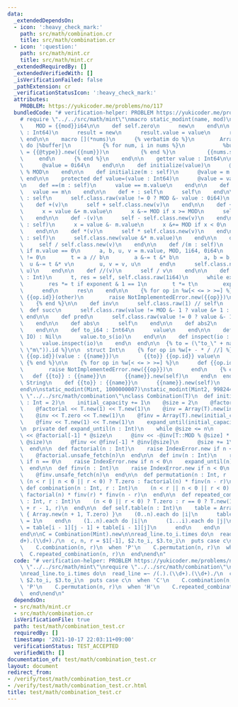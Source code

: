 ```yaml
---
data:
  _extendedDependsOn:
  - icon: ':heavy_check_mark:'
    path: src/math/combination.cr
    title: src/math/combination.cr
  - icon: ':question:'
    path: src/math/mint.cr
    title: src/math/mint.cr
  _extendedRequiredBy: []
  _extendedVerifiedWith: []
  _isVerificationFailed: false
  _pathExtension: cr
  _verificationStatusIcon: ':heavy_check_mark:'
  attributes:
    PROBLEM: https://yukicoder.me/problems/no/117
  bundledCode: "# verification-helper: PROBLEM https://yukicoder.me/problems/no/117\n\
    # require \"../../src/math/mint\"\nmacro static_modint(name, mod)\n  struct {{name}}\n\
    \    MOD = {{mod}}i64\n\n    def self.zero\n      new\n    end\n\n    def self.raw(value\
    \ : Int64)\n      result = new\n      result.value = value\n      result\n   \
    \ end\n\n    macro [](*nums)\n      {% verbatim do %}\n        Array({{@type}}).build({{nums.size}})\
    \ do |%buffer|\n          {% for num, i in nums %}\n            %buffer[{{i}}]\
    \ = {{@type}}.new({{num}})\n          {% end %}\n          {{nums.size}}\n   \
    \     end\n      {% end %}\n    end\n\n    getter value : Int64\n\n    def initialize\n\
    \      @value = 0i64\n    end\n\n    def initialize(value)\n      @value = value.to_i64\
    \ % MOD\n    end\n\n    def initialize(m : self)\n      @value = m.value\n   \
    \ end\n\n    protected def value=(value : Int64)\n      @value = value\n    end\n\
    \n    def ==(m : self)\n      value == m.value\n    end\n\n    def ==(m)\n   \
    \   value == m\n    end\n\n    def + : self\n      self\n    end\n\n    def -\
    \ : self\n      self.class.raw(value != 0 ? MOD &- value : 0i64)\n    end\n\n\
    \    def +(v)\n      self + self.class.new(v)\n    end\n\n    def +(m : self)\n\
    \      x = value &+ m.value\n      x &-= MOD if x >= MOD\n      self.class.raw(x)\n\
    \    end\n\n    def -(v)\n      self - self.class.new(v)\n    end\n\n    def -(m\
    \ : self)\n      x = value &- m.value\n      x &+= MOD if x < 0\n      self.class.raw(x)\n\
    \    end\n\n    def *(v)\n      self * self.class.new(v)\n    end\n\n    def *(m\
    \ : self)\n      self.class.new(value &* m.value)\n    end\n\n    def /(v)\n \
    \     self / self.class.new(v)\n    end\n\n    def /(m : self)\n      raise DivisionByZeroError.new\
    \ if m.value == 0\n      a, b, u, v = m.value, MOD, 1i64, 0i64\n      while b\
    \ != 0\n        t = a // b\n        a &-= t &* b\n        a, b = b, a\n      \
    \  u &-= t &* v\n        u, v = v, u\n      end\n      self.class.new(value &*\
    \ u)\n    end\n\n    def //(v)\n      self / v\n    end\n\n    def **(exponent\
    \ : Int)\n      t, res = self, self.class.raw(1i64)\n      while exponent > 0\n\
    \        res *= t if exponent & 1 == 1\n        t *= t\n        exponent >>= 1\n\
    \      end\n      res\n    end\n\n    {% for op in %w[< <= > >=] %}\n      def\
    \ {{op.id}}(other)\n        raise NotImplementedError.new({{op}})\n      end\n\
    \    {% end %}\n\n    def inv\n      self.class.raw(1) // self\n    end\n\n  \
    \  def succ\n      self.class.raw(value != MOD &- 1 ? value &+ 1 : 0i64)\n   \
    \ end\n\n    def pred\n      self.class.raw(value != 0 ? value &- 1 : MOD &- 1)\n\
    \    end\n\n    def abs\n      self\n    end\n\n    def abs2\n      self * self\n\
    \    end\n\n    def to_i64 : Int64\n      value\n    end\n\n    def to_s(io :\
    \ IO) : Nil\n      value.to_s(io)\n    end\n\n    def inspect(io : IO) : Nil\n\
    \      value.inspect(io)\n    end\n  end\n\n  {% to = (\"to_\" + name.stringify.downcase.gsub(/mint|modint/,\
    \ \"m\")).id %}\n\n  struct Int\n    {% for op in %w[+ - * / //] %}\n      def\
    \ {{op.id}}(value : {{name}})\n        {{to}} {{op.id}} value\n      end\n   \
    \ {% end %}\n\n    {% for op in %w[< <= > >=] %}\n      def {{op.id}}(m : {{name}})\n\
    \        raise NotImplementedError.new({{op}})\n      end\n    {% end %}\n\n \
    \   def {{to}} : {{name}}\n      {{name}}.new(self)\n    end\n  end\n\n  class\
    \ String\n    def {{to}} : {{name}}\n      {{name}}.new(self)\n    end\n  end\n\
    end\n\nstatic_modint(Mint, 1000000007)\nstatic_modint(Mint2, 998244353)\n\n# require\
    \ \"../../src/math/combination\"\nclass Combination(T)\n  def initialize(initial_capacity\
    \ : Int = 2)\n    initial_capacity += 1\n    @size = 2\n    @factorial = Array(T).new(initial_capacity)\n\
    \    @factorial << T.new(1) << T.new(1)\n    @inv = Array(T).new(initial_capacity)\n\
    \    @inv << T.zero << T.new(1)\n    @finv = Array(T).new(initial_capacity)\n\
    \    @finv << T.new(1) << T.new(1)\n    expand_until(initial_capacity)\n  end\n\
    \n  private def expand_until(n : Int)\n    while @size <= n\n      @factorial\
    \ << @factorial[-1] * @size\n      @inv << -@inv[T::MOD % @size] * (T::MOD //\
    \ @size)\n      @finv << @finv[-1] * @inv[@size]\n      @size += 1\n    end\n\
    \  end\n\n  def factorial(n : Int)\n    raise IndexError.new if n < 0\n    expand_until(n)\n\
    \    @factorial.unsafe_fetch(n)\n  end\n\n  def inv(n : Int)\n    raise DivisionByZeroError.new\
    \ if n == 0\n    raise IndexError.new if n < 0\n    expand_until(n)\n    @inv.unsafe_fetch(n)\n\
    \  end\n\n  def finv(n : Int)\n    raise IndexError.new if n < 0\n    expand_until(n)\n\
    \    @finv.unsafe_fetch(n)\n  end\n\n  def permutation(n : Int, r : Int)\n   \
    \ (n < r || n < 0 || r < 0) ? T.zero : factorial(n) * finv(n - r)\n  end\n\n \
    \ def combination(n : Int, r : Int)\n    (n < r || n < 0 || r < 0) ? T.zero :\
    \ factorial(n) * finv(r) * finv(n - r)\n  end\n\n  def repeated_combination(n\
    \ : Int, r : Int)\n    (n < 0 || r < 0) ? T.zero : r == 0 ? T.new(1) : combination(n\
    \ + r - 1, r)\n  end\n\n  def self.table(n : Int)\n    table = Array.new(n + 1)\
    \ { Array.new(n + 1, T.zero) }\n    (0..n).each do |i|\n      table[i][0] = table[i][i]\
    \ = 1\n    end\n    (1..n).each do |i|\n      (1...i).each do |j|\n        table[i][j]\
    \ = table[i - 1][j - 1] + table[i - 1][j]\n      end\n    end\n    table\n  end\n\
    end\n\nC = Combination(Mint).new\n\nread_line.to_i.times do\n  read_line =~ /(.).(\\\
    d+).(\\d+)./\n  c, n, r = $1[-1], $2.to_i, $3.to_i\n  puts case c\n  when 'C'\n\
    \    C.combination(n, r)\n  when 'P'\n    C.permutation(n, r)\n  when 'H'\n  \
    \  C.repeated_combination(n, r)\n  end\nend\n"
  code: "# verification-helper: PROBLEM https://yukicoder.me/problems/no/117\nrequire\
    \ \"../../src/math/mint\"\nrequire \"../../src/math/combination\"\nC = Combination(Mint).new\n\
    \nread_line.to_i.times do\n  read_line =~ /(.).(\\d+).(\\d+)./\n  c, n, r = $1[-1],\
    \ $2.to_i, $3.to_i\n  puts case c\n  when 'C'\n    C.combination(n, r)\n  when\
    \ 'P'\n    C.permutation(n, r)\n  when 'H'\n    C.repeated_combination(n, r)\n\
    \  end\nend\n"
  dependsOn:
  - src/math/mint.cr
  - src/math/combination.cr
  isVerificationFile: true
  path: test/math/combination_test.cr
  requiredBy: []
  timestamp: '2021-10-17 22:03:11+09:00'
  verificationStatus: TEST_ACCEPTED
  verifiedWith: []
documentation_of: test/math/combination_test.cr
layout: document
redirect_from:
- /verify/test/math/combination_test.cr
- /verify/test/math/combination_test.cr.html
title: test/math/combination_test.cr
---
```


